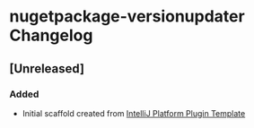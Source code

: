 <!-- Keep a Changelog guide -> https://keepachangelog.com -->

# nugetpackage-versionupdater Changelog

## [Unreleased]
### Added
- Initial scaffold created from [IntelliJ Platform Plugin Template](https://github.com/JetBrains/intellij-platform-plugin-template)
